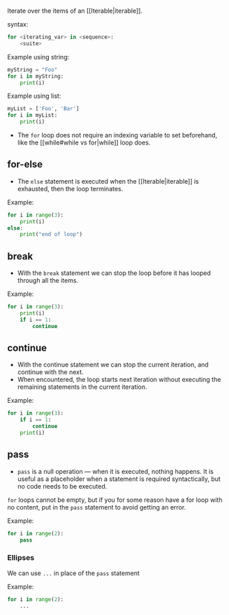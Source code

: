 Iterate over the items of an [[Iterable|iterable]].

syntax:
```Python
for <iterating_var> in <sequence>:
	<suite>
```

Example using string:
```Python
myString = "Foo"
for i in myString:
	print(i)
```

Example using list:
```Python
myList = ['Foo', 'Bar']
for i in myList:
	print(i)
```

- The `for` loop does not require an indexing variable to set beforehand, like the [[while#while vs for|while]] loop does.

## for-else
- The `else` statement is executed when the [[Iterable|iterable]] is exhausted, then the loop terminates.

Example:
```Python
for i in range(3):
    print(i)
else:
    print("end of loop")
```

## break
- With the `break` statement we can stop the loop before it has looped through all the items.

Example:
```Python
for i in range(3):
	print(i)
	if i == 1:
	    continue
```

## continue
- With the continue statement we can stop the current iteration, and continue with the next.
- When encountered, the loop starts next iteration without executing the remaining statements in the current iteration.

Example:
```Python
for i in range(3):
	if i == 1:
		continue
	print(i)
```

## pass
- `pass` is a null operation — when it is executed, nothing happens. It is useful as a placeholder when a statement is required syntactically, but no code needs to be executed.

`for` loops cannot be empty, but if you for some reason have a for loop with no content, put in the `pass` statement to avoid getting an error.

Example:
```Python
for i in range(2):
	pass
```

### Ellipses

We can use `...` in place of the `pass` statement

Example:
```Python
for i in range(2):
	...
```